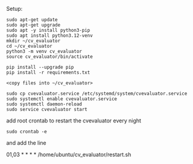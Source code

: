 Setup:
```
sudo apt-get update
sudo apt-get upgrade
sudo apt -y install python3-pip
sudo apt install python3.12-venv
mkdir ~/cv_evaluator
cd ~/cv_evaluator
python3 -m venv cv_evaluator
source cv_evaluator/bin/activate

pip install --upgrade pip
pip install -r requirements.txt

<copy files into ~/cv_evaluator>

sudo cp cvevaluator.service /etc/systemd/system/cvevaluator.service
sudo systemctl enable cvevaluator.service
sudo systemctl daemon-reload
sudo service cvevaluator start

```

add root crontab to restart the cvevaluator every night

```
sudo crontab -e
```
and add the line

01,03 * * * * /home/ubuntu/cv_evaluator/restart.sh

